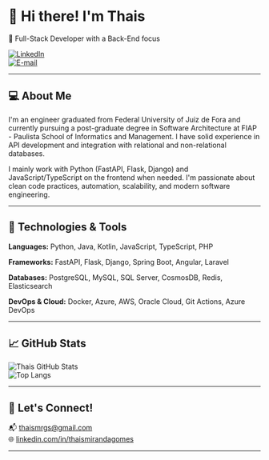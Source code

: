 # 👋 Hi there! I'm Thais

🎯 Full-Stack Developer with a Back-End focus

[![LinkedIn](https://img.shields.io/badge/-LinkedIn-blue?logo=linkedin&style=flat-square)](https://www.linkedin.com/in/thaismirandagomes)  
[![E-mail](https://img.shields.io/badge/-Email-red?logo=gmail&style=flat-square)](mailto:thaismrgs@gmail.com)  

---

## 💻 About Me

I'm an engineer graduated from Federal University of Juiz de Fora and currently pursuing a post-graduate degree in Software Architecture at FIAP - Paulista School of Informatics and Management. I have solid experience in API development and integration with relational and non-relational databases.

I mainly work with Python (FastAPI, Flask, Django) and JavaScript/TypeScript on the frontend when needed. I'm passionate about clean code practices, automation, scalability, and modern software engineering.

---

## 🧠 Technologies & Tools

**Languages:** Python, Java, Kotlin, JavaScript, TypeScript, PHP

**Frameworks:** FastAPI, Flask, Django, Spring Boot, Angular, Laravel 

**Databases:** PostgreSQL, MySQL, SQL Server, CosmosDB, Redis, Elasticsearch

**DevOps & Cloud:** Docker, Azure, AWS, Oracle Cloud, Git Actions, Azure DevOps

---

## 📈 GitHub Stats

![Thais GitHub Stats](https://github-readme-stats.vercel.app/api?username=thaismirandag&show_icons=true&theme=nightowl&rank_icon=github)  
![Top Langs](https://github-readme-stats.vercel.app/api/top-langs/?username=thaismirandag&layout=compact&theme=nightowl)

---

## 🤝 Let's Connect!

📬 thaismrgs@gmail.com  
🌐 [linkedin.com/in/thaismirandagomes](https://www.linkedin.com/in/thaismirandagomes)

---
